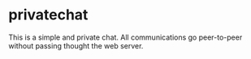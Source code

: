 # privatechat
This is a simple and private chat. All communications go peer-to-peer without passing thought the web server. 
